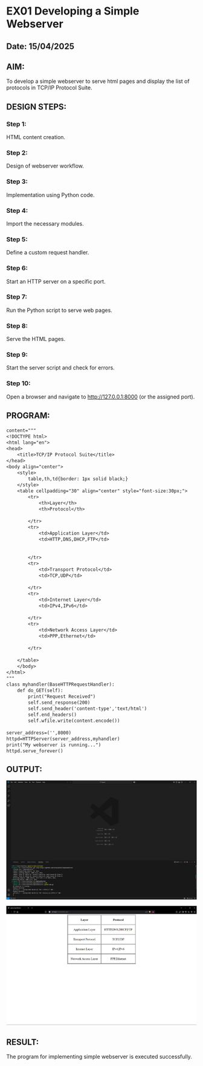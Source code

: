 # EX01 Developing a Simple Webserver
## Date: 15/04/2025

## AIM:
To develop a simple webserver to serve html pages and display the list of protocols in TCP/IP Protocol Suite.

## DESIGN STEPS:
### Step 1: 
HTML content creation.

### Step 2:
Design of webserver workflow.

### Step 3:
Implementation using Python code.

### Step 4:
Import the necessary modules.

### Step 5:
Define a custom request handler.

### Step 6:
Start an HTTP server on a specific port.

### Step 7:
Run the Python script to serve web pages.

### Step 8:
Serve the HTML pages.

### Step 9:
Start the server script and check for errors.

### Step 10:
Open a browser and navigate to http://127.0.0.1:8000 (or the assigned port).

## PROGRAM:
```from http.server import HTTPServer,BaseHTTPRequestHandler
content="""
<!DOCTYPE html>
<html lang="en">
<head>
    <title>TCP/IP Protocol Suite</title>
</head>
<body align="center">
    <style>
        table,th,td{border: 1px solid black;}
    </style>
    <table cellpadding="30" align="center" style="font-size:30px;">
        <tr>
            <th>Layer</th>
            <th>Protocol</th>
            
        </tr>
        <tr>
            <td>Application Layer</td>
            <td>HTTP,DNS,DHCP,FTP</td>
            
            
        </tr>
        <tr>
            <td>Transport Protocol</td>
            <td>TCP,UDP</td>
            
        </tr>
        <tr>
            <td>Internet Layer</td>
            <td>IPv4,IPv6</td>
            
        </tr>
        <tr>
            <td>Network Access Layer</td>
            <td>PPP,Ethernet</td>
            
        </tr>

    </table>
    </body>
</html>
"""
class myhandler(BaseHTTPRequestHandler):
    def do_GET(self):
        print("Request Received")
        self.send_response(200)
        self.send_header('content-type','text/html')
        self.end_headers()
        self.wfile.write(content.encode())

server_address=('',8000)
httpd=HTTPServer(server_address,myhandler)
print("My webserver is running...")
httpd.serve_forever()
```

## OUTPUT:

![alt text](<Screenshot 2025-04-15 084435.png>)

![alt text](<Screenshot 2025-04-12 083424.png>)

## RESULT:
The program for implementing simple webserver is executed successfully.
